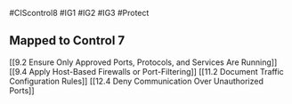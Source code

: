 #CIScontrol8 #IG1 #IG2  #IG3 #Protect 

## Mapped to Control 7
[[9.2 Ensure Only Approved Ports, Protocols, and Services Are Running]]
[[9.4 Apply Host-Based Firewalls or Port-Filtering]]
[[11.2 Document Traffic Configuration Rules]]
[[12.4 Deny Communication Over Unauthorized Ports]]

